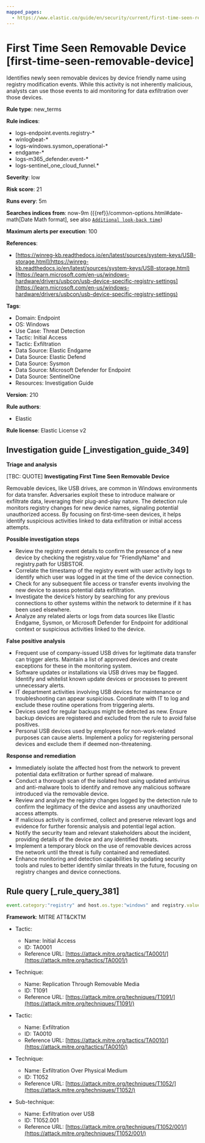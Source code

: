```yaml
---
mapped_pages:
  - https://www.elastic.co/guide/en/security/current/first-time-seen-removable-device.html
---
```


# First Time Seen Removable Device [first-time-seen-removable-device]

Identifies newly seen removable devices by device friendly name using registry modification events. While this activity is not inherently malicious, analysts can use those events to aid monitoring for data exfiltration over those devices.

**Rule type**: new_terms

**Rule indices**:

* logs-endpoint.events.registry-*
* winlogbeat-*
* logs-windows.sysmon_operational-*
* endgame-*
* logs-m365_defender.event-*
* logs-sentinel_one_cloud_funnel.*

**Severity**: low

**Risk score**: 21

**Runs every**: 5m

**Searches indices from**: now-9m ({{ref}}/common-options.html#date-math[Date Math format], see also [`Additional look-back time`](docs-content://solutions/security/detect-and-alert/create-detection-rule.md#rule-schedule))

**Maximum alerts per execution**: 100

**References**:

* [https://winreg-kb.readthedocs.io/en/latest/sources/system-keys/USB-storage.html](https://winreg-kb.readthedocs.io/en/latest/sources/system-keys/USB-storage.html)
* [https://learn.microsoft.com/en-us/windows-hardware/drivers/usbcon/usb-device-specific-registry-settings](https://learn.microsoft.com/en-us/windows-hardware/drivers/usbcon/usb-device-specific-registry-settings)

**Tags**:

* Domain: Endpoint
* OS: Windows
* Use Case: Threat Detection
* Tactic: Initial Access
* Tactic: Exfiltration
* Data Source: Elastic Endgame
* Data Source: Elastic Defend
* Data Source: Sysmon
* Data Source: Microsoft Defender for Endpoint
* Data Source: SentinelOne
* Resources: Investigation Guide

**Version**: 210

**Rule authors**:

* Elastic

**Rule license**: Elastic License v2

## Investigation guide [_investigation_guide_349]

**Triage and analysis**

[TBC: QUOTE]
**Investigating First Time Seen Removable Device**

Removable devices, like USB drives, are common in Windows environments for data transfer. Adversaries exploit these to introduce malware or exfiltrate data, leveraging their plug-and-play nature. The detection rule monitors registry changes for new device names, signaling potential unauthorized access. By focusing on first-time-seen devices, it helps identify suspicious activities linked to data exfiltration or initial access attempts.

**Possible investigation steps**

* Review the registry event details to confirm the presence of a new device by checking the registry.value for "FriendlyName" and registry.path for USBSTOR.
* Correlate the timestamp of the registry event with user activity logs to identify which user was logged in at the time of the device connection.
* Check for any subsequent file access or transfer events involving the new device to assess potential data exfiltration.
* Investigate the device’s history by searching for any previous connections to other systems within the network to determine if it has been used elsewhere.
* Analyze any related alerts or logs from data sources like Elastic Endgame, Sysmon, or Microsoft Defender for Endpoint for additional context or suspicious activities linked to the device.

**False positive analysis**

* Frequent use of company-issued USB drives for legitimate data transfer can trigger alerts. Maintain a list of approved devices and create exceptions for these in the monitoring system.
* Software updates or installations via USB drives may be flagged. Identify and whitelist known update devices or processes to prevent unnecessary alerts.
* IT department activities involving USB devices for maintenance or troubleshooting can appear suspicious. Coordinate with IT to log and exclude these routine operations from triggering alerts.
* Devices used for regular backups might be detected as new. Ensure backup devices are registered and excluded from the rule to avoid false positives.
* Personal USB devices used by employees for non-work-related purposes can cause alerts. Implement a policy for registering personal devices and exclude them if deemed non-threatening.

**Response and remediation**

* Immediately isolate the affected host from the network to prevent potential data exfiltration or further spread of malware.
* Conduct a thorough scan of the isolated host using updated antivirus and anti-malware tools to identify and remove any malicious software introduced via the removable device.
* Review and analyze the registry changes logged by the detection rule to confirm the legitimacy of the device and assess any unauthorized access attempts.
* If malicious activity is confirmed, collect and preserve relevant logs and evidence for further forensic analysis and potential legal action.
* Notify the security team and relevant stakeholders about the incident, providing details of the device and any identified threats.
* Implement a temporary block on the use of removable devices across the network until the threat is fully contained and remediated.
* Enhance monitoring and detection capabilities by updating security tools and rules to better identify similar threats in the future, focusing on registry changes and device connections.


## Rule query [_rule_query_381]

```js
event.category:"registry" and host.os.type:"windows" and registry.value:"FriendlyName" and registry.path:*USBSTOR*
```

**Framework**: MITRE ATT&CKTM

* Tactic:

    * Name: Initial Access
    * ID: TA0001
    * Reference URL: [https://attack.mitre.org/tactics/TA0001/](https://attack.mitre.org/tactics/TA0001/)

* Technique:

    * Name: Replication Through Removable Media
    * ID: T1091
    * Reference URL: [https://attack.mitre.org/techniques/T1091/](https://attack.mitre.org/techniques/T1091/)

* Tactic:

    * Name: Exfiltration
    * ID: TA0010
    * Reference URL: [https://attack.mitre.org/tactics/TA0010/](https://attack.mitre.org/tactics/TA0010/)

* Technique:

    * Name: Exfiltration Over Physical Medium
    * ID: T1052
    * Reference URL: [https://attack.mitre.org/techniques/T1052/](https://attack.mitre.org/techniques/T1052/)

* Sub-technique:

    * Name: Exfiltration over USB
    * ID: T1052.001
    * Reference URL: [https://attack.mitre.org/techniques/T1052/001/](https://attack.mitre.org/techniques/T1052/001/)



